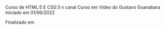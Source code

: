 Curso de HTML:5 E CSS:3 n canal Curso em Vídeo do Gustavo Guanabara
Iniciado em 01/06/2022

Finalizado em